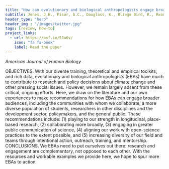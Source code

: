 ```yaml
---
title: "How can evolutionary and biological anthropologists engage broader audiences?"
subtitle: Jones, J.H., Pisor, A.C., Douglass, K., Bliege Bird, R., Ready, E., Hazel, A., Hackman, J., Kramer, K., Kohler, T.A., Pontzer, H., & Towner, M. (2021)
header_type: "hero"
header_img : "/images/twitter.jpg"
tags: [review, how-to]
project_links:
  - url: https://osf.io/53a6v/
    icon: "fa fa-book"
    label: Read the paper
---
```

*American Journal of Human Biology*

OBJECTIVES. With our diverse training, theoretical and empirical toolkits, and rich data, evolutionary and biological anthropologists (EBAs) have much to contribute to research and policy decisions about climate change and other pressing social issues. However, we remain largely absent from these critical, ongoing efforts. Here, we draw on the literature and our own experiences to make recommendations for how EBAs can engage broader audiences, including the communities with whom we collaborate, a more diverse population of students, researchers in other disciplines and the development sector, policymakers, and the general public. These recommendations include: (1) playing to our strength in longitudinal, place-based research, (2) collaborating more broadly, (3) engaging in greater public communication of science, (4) aligning our work with open-science practices to the extent possible, and (5) increasing diversity of our field and teams through intentional action, outreach, training, and mentorship. CONCLUSIONS. We EBAs need to put ourselves out there: research and engagement are complementary, not opposed to each other. With the resources and workable examples we provide here, we hope to spur more EBAs to action.
